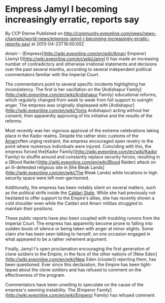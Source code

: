 # Empress Jamyl I becoming increasingly erratic, reports say
By CCP Eterne
Published on http://community.eveonline.com/news/news-channels/world-news/empress-jamyl-i-becoming-increasingly-erratic-reports-say/ at 2013-04-23T18:00:00Z

_Amarr –_ [Empress](http://wiki.eveonline.com/en/wiki/Amarr Emperor) [Jamyl I](http://wiki.eveonline.com/en/wiki/Jamyl I) has made an increasing number of contradictory and otherwise irrational statements and decisions over the past several months, according to several independent political commentators familiar with the Imperial Court.

The commentators point to several specific incidents highlighting her inconsistency. The first is her vacillation on the [Ardishapur Family](http://wiki.eveonline.com/en/wiki/Ardishapur Family) educational reforms, which regularly changed from week to week from full support to outright anger. The empress was originally displeased with [Ardishapur](http://wiki.eveonline.com/en/wiki/Yonis Ardishapur) acting without her consent, then apparently approving of his initiative and the results of the reforms.

Most recently was her vigorous approval of the extreme celebrations taking place in the Kador realms. Despite the rather stoic customs of the [Amarr](http://wiki.eveonline.com/en/wiki/Amarr)often urging restraint, the empress encouraged open revelry to the point where numerous individuals were injured. Coinciding with this, the empress forced the[Kador Family](http://wiki.eveonline.com/en/wiki/Kador Family) to shuffle around and constantly replace security forces, resulting in a [Blood Raider](http://wiki.eveonline.com/en/wiki/Blood Raider) attack on an ill-defended religious site in [the Bleak Lands](http://wiki.eveonline.com/en/wiki/The Bleak Lands) while locations in high security space were left over-garrisoned.

Additionally, the empress has been notably silent on several matters, such as the political strife inside the [Caldari State](http://wiki.eveonline.com/en/wiki/Caldari). While she had previously not hesitated to offer support to the Empire's allies, she has recently shown a cold shoulder even while the Caldari and Amarr militias struggled to maintain their positions.

These public reports have also been coupled with troubling rumors from the Imperial Court. The empress has apparently become prone to falling into sudden bouts of silence or being taken with anger at minor slights. Some claim she has been seen talking to herself, on one occasion engaged in what appeared to be a rather vehement argument.

Finally, Jamyl I's open proclamation encouraging the first generation of clone soldiers to the Empire, in the face of the other nations of [New Eden](http://wiki.eveonline.com/en/wiki/New Eden (cluster)) rejecting them, has been questioned. Ever since this declaration, the Empire has been tight-lipped about the clone soldiers and has refused to comment on the effectiveness of the program.

Commentators have been unwilling to speculate on the cause of the empress's seeming instability. The [Emperor Family](http://wiki.eveonline.com/en/wiki/Emperor Family) has refused comment.


